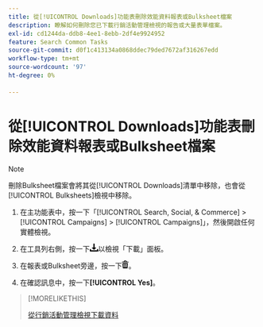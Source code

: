 ```yaml
---
title: 從[!UICONTROL Downloads]功能表刪除效能資料報表或Bulksheet檔案
description: 瞭解如何刪除您已下載行銷活動管理檢視的報告或大量表單檔案。
exl-id: cd1244da-ddb8-4ee1-8ebb-2df4e9924952
feature: Search Common Tasks
source-git-commit: d0f1c413134a0868ddec79ded7672af316267edd
workflow-type: tm+mt
source-wordcount: '97'
ht-degree: 0%

---
```


# 從[!UICONTROL Downloads]功能表刪除效能資料報表或Bulksheet檔案

>[!NOTE]
>
>刪除Bulksheet檔案會將其從[!UICONTROL Downloads]清單中移除，也會從[!UICONTROL Bulksheets]檢視中移除。

1. 在主功能表中，按一下「[!UICONTROL Search, Social, & Commerce] > [!UICONTROL Campaigns] > [!UICONTROL Campaigns]」，然後開啟任何實體檢視。

1. 在工具列右側，按一下![報告下載](/help/search-social-commerce/assets/download.png "報告下載")以檢視「下載」面板。

1. 在報表或Bulksheet旁邊，按一下![刪除](/help/search-social-commerce/assets/delete.png "刪除")。

1. 在確認訊息中，按一下&#x200B;**[!UICONTROL Yes]**。

>[!MORELIKETHIS]
>
>[從行銷活動管理檢視下載資料](/help/search-social-commerce/common-tasks/navigation-editing-selection/download.md)
